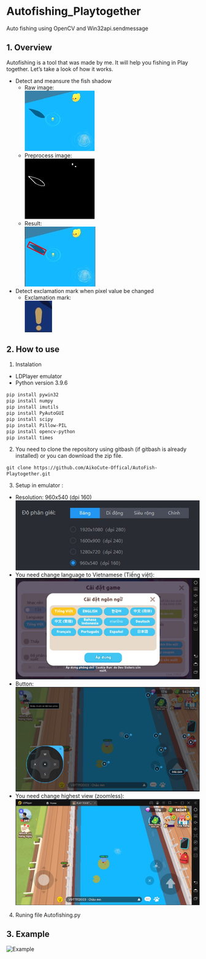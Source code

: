 # Autofishing_Playtogether
Auto fishing using OpenCV and Win32api.sendmessage
## 1. Overview
Autofishing is a tool that was made by me. It will help you fishing in Play together. Let’s take a look of how it works.
- Detect and meansure the fish shadow
  * Raw image: <br />
 ![Raw](https://github.com/AikoCute-Offical/AutoFish-Playtogether/blob/main/Example/raw.jpg)
  * Preprocess image: <br />
 ![Preprocess](https://github.com/AikoCute-Offical/AutoFish-Playtogether/blob/main/Example/preprocess.jpg)
  * Result: <br />
 ![Preprocess](https://github.com/AikoCute-Offical/AutoFish-Playtogether/blob/main/Example/result.jpg)
- Detect exclamation mark when pixel value be changed
  * Exclamation mark: <br />
  ![Exclamation mark](https://github.com/AikoCute-Offical/AutoFish-Playtogether/blob/main/Example/exclamation%20mark.jpg)
 ## 2. How to use
  1. Instalation
  - LDPlayer emulator
  - Python version 3.9.6
  ```
  pip install pywin32
  pip install numpy
  pip install imutils
  pip install PyAutoGUI
  pip install scipy
  pip install Pillow-PIL
  pip install opencv-python
  pip install times
  ```
 2. You need to clone the repository using gitbash (if gitbash is already installed) or you can download the zip file.
  ```
  git clone https://github.com/AikoCute-Offical/AutoFish-Playtogether.git
  ```
 3. Setup in emulator :
  * Resolution: 960x540 (dpi 160) <br />
  ![Resolution](https://github.com/AikoCute-Offical/AutoFish-Playtogether/blob/main/Example/resolution.jpg)
  * You need change language to Vietnamese (Tiếng việt):
  ![Language](https://github.com/AikoCute-Offical/AutoFish-Playtogether/blob/main/Example/language.jpg)
  * Button: <br />
  ![Button](https://github.com/AikoCute-Offical/AutoFish-Playtogether/blob/main/Example/SetupButton%20.jpg)
  * You need change highest view (zoomless):  <br />
  ![View](https://github.com/AikoCute-Offical/AutoFish-Playtogether/blob/main/Example/View.jpg)
 4. Runing file Autofishing.py
## 3. Example
![Example](https://github.com/AikoCute-Offical/AutoFish-Playtogether/blob/main/Example/Example.gif)
